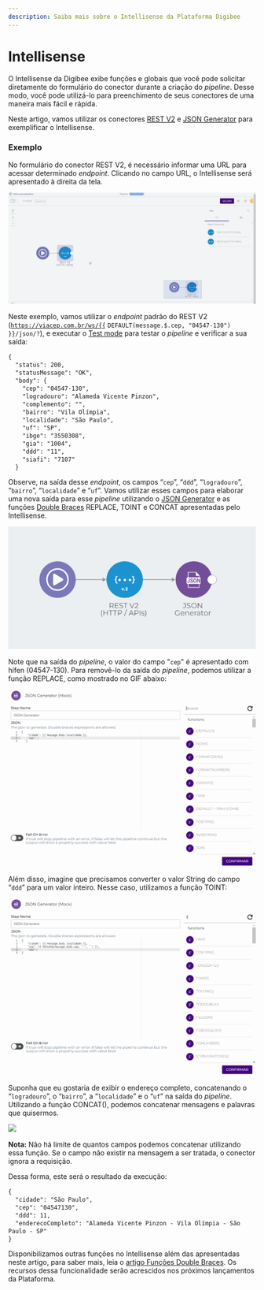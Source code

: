 ```yaml
---
description: Saiba mais sobre o Intellisense da Plataforma Digibee
---
```


# Intellisense

O Intellisense da Digibee exibe funções e globais que você pode solicitar diretamente do formulário do conector durante a criação do _pipeline_. Desse modo, você pode utilizá-lo para preenchimento de seus conectores de uma maneira mais fácil e rápida.

Neste artigo, vamos utilizar os conectores [REST V2](../../components/web-protocols/rest-v2.md) e [JSON Generator](../../components/tools/json-generator.md) para exemplificar o Intellisense.

### Exemplo <a href="#h_204aed3501" id="h_204aed3501"></a>

No formulário do conector REST V2, é necessário informar uma URL para acessar determinado _endpoint_. Clicando no campo URL, o Intellisense será apresentado à direita da tela.

![](<../../.gitbook/assets/01 (3).gif>)

Neste exemplo, vamos utilizar o _endpoint_ padrão do REST V2 ([`https://viacep.com.br/ws/{{`](https://viacep.com.br/ws/%7B%7B) `DEFAULT(message.$.cep, "04547-130") }}/json/?`), e executar o [Test mode](test-mode/) para testar o _pipeline_ e verificar a sua saída:

```
{
  "status": 200,
  "statusMessage": "OK",
  "body": {
    "cep": "04547-130",
    "logradouro": "Alameda Vicente Pinzon",
    "complemento": "",
    "bairro": "Vila Olímpia",
    "localidade": "São Paulo",
    "uf": "SP",
    "ibge": "3550308",
    "gia": "1004",
    "ddd": "11",
    "siafi": "7107"
  }
```

Observe, na saída desse _endpoint_, os campos “`cep`”, “`ddd`”, “`logradouro`”, “`bairro`”, “`localidade`” e “`uf`”. Vamos utilizar esses campos para elaborar uma nova saída para esse _pipeline_ utilizando o [JSON Generator](../../components/tools/json-generator.md) e as funções [Double Braces](../funcoes-double-braces/) REPLACE, TOINT e CONCAT apresentadas pelo Intellisense.

![](<../../.gitbook/assets/02 (20).png>)

Note que na saída do _pipeline_, o valor do campo "`cep`" é apresentado com hífen (04547-130). Para removê-lo da saída do _pipeline_, podemos utilizar a função REPLACE, como mostrado no GIF abaixo:

![](<../../.gitbook/assets/03 (6).gif>)

Além disso, imagine que precisamos converter o valor String do campo “`ddd`” para um valor inteiro. Nesse caso, utilizamos a função TOINT:

![](../../.gitbook/assets/04.gif)

Suponha que eu gostaria de exibir o endereço completo, concatenando o “`logradouro`”, o “`bairro`”, a “`localidade`” e o “`uf`” na saída do _pipeline_. Utilizando a função CONCAT(), podemos concatenar mensagens e palavras que quisermos.

![](../../.gitbook/assets/int555.gif)

**Nota:** Não há limite de quantos campos podemos concatenar utilizando essa função. Se o campo não existir na mensagem a ser tratada, o conector ignora a requisição.

Dessa forma, este será o resultado da execução:

```
{
  "cidade": "São Paulo",
  "cep": "04547130",
  "ddd": 11,
  "enderecoCompleto": "Alameda Vicente Pinzon - Vila Olímpia - São Paulo - SP"
}
```

Disponibilizamos outras funções no Intellisense além das apresentadas neste artigo, para saber mais, leia o [artigo Funções Double Braces](../funcoes-double-braces/). Os recursos dessa funcionalidade serão acrescidos nos próximos lançamentos da Plataforma.
